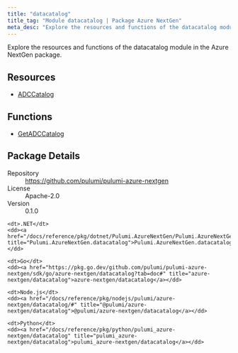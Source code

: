 ```yaml
---
title: "datacatalog"
title_tag: "Module datacatalog | Package Azure NextGen"
meta_desc: "Explore the resources and functions of the datacatalog module in the Azure NextGen package."
---
```


<!-- WARNING: this file was generated by Pulumi Docs Generator. -->
<!-- Do not edit by hand unless you're certain you know what you are doing! -->

Explore the resources and functions of the datacatalog module in the Azure NextGen package.

<h2 id="resources">Resources</h2>
<ul class="api">
    <li><a href="adccatalog" title="ADCCatalog"><span class="symbol resource"></span>ADCCatalog</a></li>
</ul>

<h2 id="functions">Functions</h2>
<ul class="api">
    <li><a href="getadccatalog" title="GetADCCatalog"><span class="symbol function"></span>GetADCCatalog</a></li>
</ul>

<h2 id="package-details">Package Details</h2>
<dl class="package-details">
	<dt>Repository</dt>
	<dd><a href="https://github.com/pulumi/pulumi-azure-nextgen">https://github.com/pulumi/pulumi-azure-nextgen</a></dd>
	<dt>License</dt>
	<dd>Apache-2.0</dd>
	<dt>Version</dt>
	<dd>0.1.0</dd>
</dl>



<dl class="tabular">

    <dt>.NET</dt>
    <dd><a href="/docs/reference/pkg/dotnet/Pulumi.AzureNextGen/Pulumi.AzureNextGen.datacatalog.html" title="Pulumi.AzureNextGen.datacatalog">Pulumi.AzureNextGen.datacatalog</a></dd>

    <dt>Go</dt>
    <dd><a href="https://pkg.go.dev/github.com/pulumi/pulumi-azure-nextgen/sdk/go/azure-nextgen/datacatalog?tab=doc#" title="azure-nextgen/datacatalog">azure-nextgen/datacatalog</a></dd>

    <dt>Node.js</dt>
    <dd><a href="/docs/reference/pkg/nodejs/pulumi/azure-nextgen/datacatalog/#" title="@pulumi/azure-nextgen/datacatalog">@pulumi/azure-nextgen/datacatalog</a></dd>

    <dt>Python</dt>
    <dd><a href="/docs/reference/pkg/python/pulumi_azure-nextgen/datacatalog" title="pulumi_azure-nextgen/datacatalog">pulumi_azure-nextgen/datacatalog</a></dd>

</dl>

